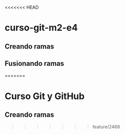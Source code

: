 <<<<<<< HEAD
# curso-git-m2-e4
## Creando ramas
## Fusionando ramas
=======
# Curso Git y GitHub
## Creando ramas
>>>>>>> feature/2468
